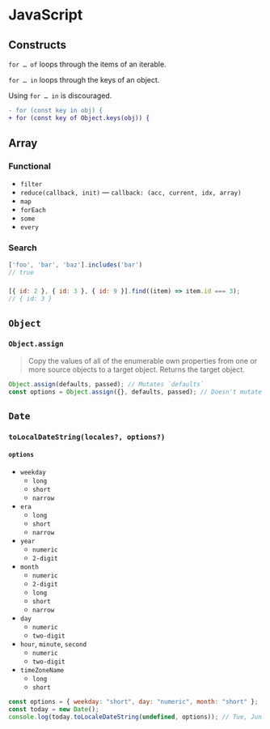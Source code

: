 # JavaScript

## Constructs

`for … of` loops through the items of an iterable.

`for … in` loops through the keys of an object.

Using `for … in` is discouraged.

```diff
- for (const key in obj) {
+ for (const key of Object.keys(obj)) {
```

## Array

### Functional

- `filter`
- `reduce(callback, init)` — `callback: (acc, current, idx, array)`
- `map`
- `forEach`
- `some`
- `every`

### Search

```js
['foo', 'bar', 'baz'].includes('bar')
// true
```

### 

```js
[{ id: 2 }, { id: 3 }, { id: 9 }].find((item) => item.id === 3);
// { id: 3 }
```

## `Object`

### `Object.assign`

>   Copy the values of all of the enumerable own properties from one or more source objects to a target object. Returns the target object.

```js
Object.assign(defaults, passed); // Mutates `defaults`
const options = Object.assign({}, defaults, passed); // Doesn't mutate `defaults`
```



## `Date`

### `toLocalDateString(locales?, options?)`

#### `options`

-   `weekday`
    -   `long`
    -   `short`
    -   `narrow`
-   `era`
    -   `long`
    -   `short`
    -   `narrow`
-   `year`
    -   `numeric`
    -   `2-digit`
-   `month`
    -   `numeric`
    -   `2-digit`
    -   `long`
    -   `short`
    -   `narrow`
-   `day`
    -   `numeric`
    -   `two-digit`
-   `hour`, `minute`, `second`
    -   `numeric`
    -   `two-digit`
-   `timeZoneName`
    -   `long`
    -   `short`

```js
const options = { weekday: "short", day: "numeric", month: "short" };
const today = new Date();
console.log(today.toLocaleDateString(undefined, options)); // Tue, Jun 2
```

